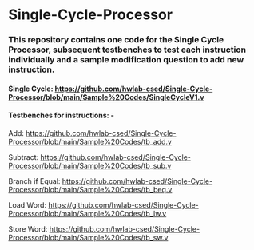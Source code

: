 # Single-Cycle-Processor

### This repository contains one code for the Single Cycle Processor, subsequent testbenches to test each instruction individually and a sample modification question to add new instruction.


#### Single Cycle: https://github.com/hwlab-csed/Single-Cycle-Processor/blob/main/Sample%20Codes/SingleCycleV1.v

#### Testbenches for instructions: -

Add: https://github.com/hwlab-csed/Single-Cycle-Processor/blob/main/Sample%20Codes/tb_add.v

Subtract: https://github.com/hwlab-csed/Single-Cycle-Processor/blob/main/Sample%20Codes/tb_sub.v

Branch if Equal: https://github.com/hwlab-csed/Single-Cycle-Processor/blob/main/Sample%20Codes/tb_beq.v

Load Word: https://github.com/hwlab-csed/Single-Cycle-Processor/blob/main/Sample%20Codes/tb_lw.v

Store Word: https://github.com/hwlab-csed/Single-Cycle-Processor/blob/main/Sample%20Codes/tb_sw.v

